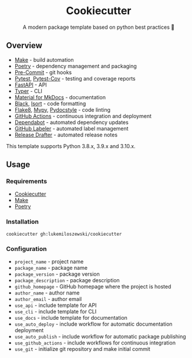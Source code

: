 <h1 align="center">Cookiecutter</h1>
<p align="center">A modern package template based on python best practices 🐍</p>

## Overview

* [Make](https://www.gnu.org/software/make/) - build automation
* [Poetry](https://python-poetry.org) - dependency management and packaging
* [Pre-Commit](https://pre-commit.com) - git hooks
* [Pytest](https://docs.pytest.org/en/stable/), [Pytest-Cov](https://pytest-cov.readthedocs.io/en/latest/) - testing and coverage reports
* [FastAPI](https://fastapi.tiangolo.com/) - API
* [Typer](https://typer.tiangolo.com/) - CLI
* [Material for MkDocs](https://squidfunk.github.io/mkdocs-material/) - documentation
* [Black](https://black.readthedocs.io/en/stable/), [Isort](https://pycqa.github.io/isort/) - code formatting
* [Flake8](https://flake8.pycqa.org/en/latest/), [Mypy](https://mypy.readthedocs.io/en/stable/), [Pydocstyle](https://www.pydocstyle.org/en/stable/) - code linting
* [GitHub Actions](https://docs.github.com/en/actions) - continuous integration and deployment
* [Dependabot](https://docs.github.com/en/code-security/dependabot) - automated dependency updates
* [GitHub Labeler](https://github.com/marketplace/actions/github-labeler) - automated label management
* [Release Drafter](https://github.com/marketplace/actions/release-drafter) - automated release notes

This template supports Python 3.8.x, 3.9.x and 3.10.x.

## Usage

### Requirements

* [Cookiecutter](https://cookiecutter.readthedocs.io/en/stable/)
* [Make](https://www.gnu.org/software/make/)
* [Poetry](https://python-poetry.org)

### Installation

```shell
cookiecutter gh:lukemiloszewski/cookiecutter
```

### Configuration

* `project_name` - project name
* `package_name` - package name
* `package_version` - package version
* `package_description` - package description
* `github_homepage` - GitHub homepage where the project is hosted
* `author_name` - author name
* `author_email` - author email
* `use_api` - include template for API
* `use_cli` - include template for CLI
* `use_docs` - include template for documentation
* `use_auto_deploy` - include workflow for automatic documentation deployment
* `use_auto_publish` - include workflow for automatic package publishing
* `use_github_actions` - include workflows for continuous integration
* `use_git` - initialize git repository and make initial commit
